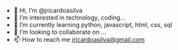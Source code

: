 - 👋 Hi, I’m @jricardoasilva
- 👀 I’m interested in technology, coding...
- 🌱 I’m currently learning python, javascript, html, css, sql
- 💞️ I’m looking to collaborate on ...
- 📫 How to reach me jricardoasilva@gmail.com

<!---
jricardoasilva/jricardoasilva is a ✨ special ✨ repository because its `README.md` (this file) appears on your GitHub profile.
You can click the Preview link to take a look at your changes.
--->
